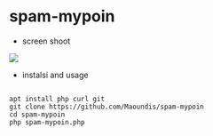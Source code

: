 # spam-mypoin

+ screen shoot

<img src="https://github.com/Maoundis/spam-mypoin/blob/master/Screenshot_20200123-225203-picsay.jpg"></img>

+ instalsi and usage

```

apt install php curl git
git clone https://github.com/Maoundis/spam-mypoin
cd spam-mypoin
php spam-mypoin.php

```

